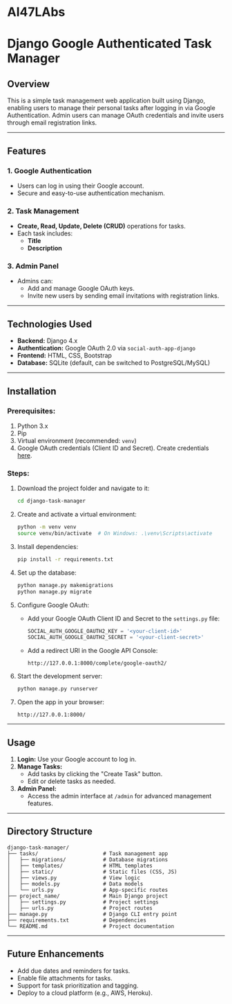 # AI47LAbs 

# Django Google Authenticated Task Manager

## Overview  
This is a simple task management web application built using Django, enabling users to manage their personal tasks after logging in via Google Authentication. Admin users can manage OAuth credentials and invite users through email registration links.

---

## Features  

### **1. Google Authentication**  
- Users can log in using their Google account.  
- Secure and easy-to-use authentication mechanism.

### **2. Task Management**  
- **Create, Read, Update, Delete (CRUD)** operations for tasks.  
- Each task includes:  
  - **Title**  
  - **Description**

### **3. Admin Panel**  
- Admins can:  
  - Add and manage Google OAuth keys.  
  - Invite new users by sending email invitations with registration links.

---

## Technologies Used  

- **Backend:** Django 4.x  
- **Authentication:** Google OAuth 2.0 via `social-auth-app-django`  
- **Frontend:** HTML, CSS, Bootstrap  
- **Database:** SQLite (default, can be switched to PostgreSQL/MySQL)  

---

## Installation  

### Prerequisites:  
1. Python 3.x  
2. Pip  
3. Virtual environment (recommended: `venv`)  
4. Google OAuth credentials (Client ID and Secret). Create credentials [here](https://console.cloud.google.com/apis/credentials).  

### Steps:  

1. Download the project folder and navigate to it:  
   ```bash
   cd django-task-manager
   ```

2. Create and activate a virtual environment:  
   ```bash
   python -m venv venv
   source venv/bin/activate  # On Windows: .\venv\Scripts\activate
   ```

3. Install dependencies:  
   ```bash
   pip install -r requirements.txt
   ```

4. Set up the database:  
   ```bash
   python manage.py makemigrations
   python manage.py migrate
   ```

5. Configure Google OAuth:  
   - Add your Google OAuth Client ID and Secret to the `settings.py` file:
     ```python
     SOCIAL_AUTH_GOOGLE_OAUTH2_KEY = '<your-client-id>'
     SOCIAL_AUTH_GOOGLE_OAUTH2_SECRET = '<your-client-secret>'
     ```
   - Add a redirect URI in the Google API Console:
     ```
     http://127.0.0.1:8000/complete/google-oauth2/
     ```

6. Start the development server:  
   ```bash
   python manage.py runserver
   ```

7. Open the app in your browser:  
   ```
   http://127.0.0.1:8000/
   ```

---

## Usage  

1. **Login:** Use your Google account to log in.  
2. **Manage Tasks:**  
   - Add tasks by clicking the "Create Task" button.  
   - Edit or delete tasks as needed.  
3. **Admin Panel:**  
   - Access the admin interface at `/admin` for advanced management features.  

---

## Directory Structure  

```plaintext
django-task-manager/
├── tasks/                     # Task management app
│   ├── migrations/            # Database migrations
│   ├── templates/             # HTML templates
│   ├── static/                # Static files (CSS, JS)
│   ├── views.py               # View logic
│   ├── models.py              # Data models
│   └── urls.py                # App-specific routes
├── project_name/              # Main Django project
│   ├── settings.py            # Project settings
│   ├── urls.py                # Project routes
├── manage.py                  # Django CLI entry point
├── requirements.txt           # Dependencies
└── README.md                  # Project documentation
```

---

## Future Enhancements  

- Add due dates and reminders for tasks.  
- Enable file attachments for tasks.  
- Support for task prioritization and tagging.  
- Deploy to a cloud platform (e.g., AWS, Heroku).  
